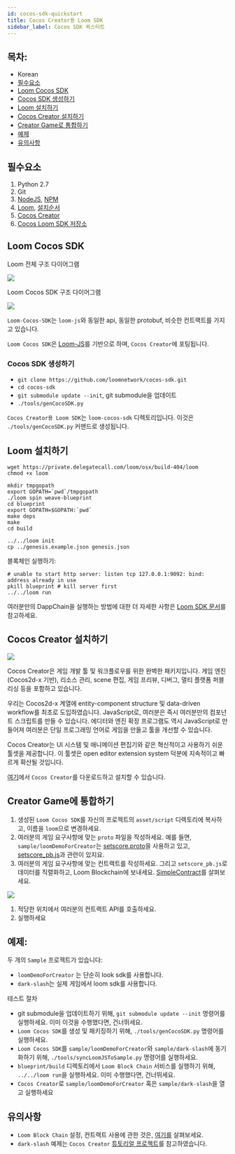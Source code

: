 ```yaml
---
id: cocos-sdk-quickstart
title: Cocos Creator용 Loom SDK
sidebar_label: Cocos SDK 퀵스타트
---
```

## 목차:

- Korean 
 - [필수요소](#prerequisites)
 - [Loom Cocos SDK](#loom-cocos-sdk)
 - [Cocos SDK 생성하기](#generate-cocos-sdk)
 - [Loom 설치하기](#install-loom)
 - [Cocos Creator 설치하기](#install-cocos-creator)
 - [Creator Game로 통합하기](#integrate-to-creator-game)
 - [예제](#sample)
 - [유의사항](#notice)

## 필수요소

1. Python 2.7
2. Git
3. [NodeJS](https://nodejs.org/en/), [NPM](https://www.npmjs.com/get-npm)
4. [Loom](https://loomx.io/), [설치순서](https://loomx.io/developers/docs/en/prereqs.html)
5. [Cocos Creator](http://www.cocos.com/creator)
6. [Cocos Loom SDK 저장소](https://github.com/loomnetwork/cocos-sdk/)

## Loom Cocos SDK

Loom 전체 구조 다이어그램

![](/developers/img/Loom-Cocos-SDK.png)

Loom Cocos SDK 구조 다이어그램

![](/developers/img/loom-cocos-sdk-struct.png)

`Loom-Cocos-SDK`는 `loom-js`와 동일한 api, 동일한 protobuf, 비슷한 컨트랙트를 가지고 있습니다.

`Loom Cocos SDK`은 [Loom-JS](https://github.com/loomnetwork/loom-js/)를 기반으로 하며, `Cocos Creator`에 포팅됩니다.

### Cocos SDK 생성하기

- `git clone https://github.com/loomnetwork/cocos-sdk.git`
- `cd cocos-sdk`
- `git submodule update --init`, git submodule을 업데이트
- `./tools/genCocoSDK.py`

`Cocos Creator용 Loom SDK`는 `loom-cocos-sdk` 디렉토리입니다. 이것은 `./tools/genCocoSDK.py` 커맨드로 생성됩니다.

## Loom 설치하기

    wget https://private.delegatecall.com/loom/osx/build-404/loom
    chmod +x loom
    
    mkdir tmpgopath
    export GOPATH=`pwd`/tmpgopath
    ./loom spin weave-blueprint
    cd blueprint
    export GOPATH=$GOPATH:`pwd`
    make deps
    make
    cd build
    
    ../../loom init
    cp ../genesis.example.json genesis.json
    

블록체인 실행하기:

    # unable to start http server: listen tcp 127.0.0.1:9092: bind: address already in use
    pkill blueprint # kill server first
    ../../loom run
    

여러분만의 DappChain을 실행하는 방법에 대한 더 자세한 사항은 [Loom SDK 문서](https://loomx.io/developers/docs/en/prereqs.html)를 참고하세요.

## Cocos Creator 설치하기

![](http://www.cocos2d-x.org/s/images/creator_192.png)

Cocos Creator은 게임 개발 툴 및 워크플로우를 위한 완벽한 패키지입니다. 게임 엔진 (Cocos2d-x 기반), 리소스 관리, scene 편집, 게임 프리뷰, 디버그, 멀티 플랫폼 퍼블리싱 등을 포함하고 있습니다.

우리는 Cocos2d-x 계열에 entity-component structure 및 data-driven workflow를 최초로 도입하였습니다. JavaScript로, 여러분은 즉시 여러분만의 컴포넌트 스크립트를 만들 수 있습니다. 에디터와 엔진 확장 프로그램도 역시 JavaScript로 만들어져 여러분은 단일 프로그래밍 언어로 게임을 만들고 툴을 개선할 수 있습니다.

Cocos Creator는 UI 시스템 및 애니메이션 편집기와 같은 혁신적이고 사용하기 쉬운 툴셋을 제공합니다. 이 툴셋은 open editor extension system 덕분에 지속적이고 빠르게 확산될 것입니다.

[여기](http://www.cocos.com/creator)에서 `Cocos Creator`를 다운로드하고 설치할 수 있습니다.

## Creator Game에 통합하기

1. 생성된 `Loom Cocos SDK`를 자신의 프로젝트의 `asset/script` 디렉토리에 복사하고, 이름을 `loom`으로 변경하세요.
2. 여러분의 게임 요구사항에 맞는 `proto` 파일을 작성하세요. 예를 들면, `sample/loomDemoForCreator`는 [setscore.proto](https://github.com/loomnetwork/phaser-sdk-demo/blob/master/src/assets/protobuff/setscore.proto)을 사용하고 있고, [setscore_pb.js](https://github.com/loomnetwork/phaser-sdk-demo/blob/master/src/assets/protobuff/setscore_pb.js)과 관련이 있지요.
3. 여러분의 게임 요구사항에 맞는 컨트랙트를 작성하세요. 그리고 `setscore_pb.js`로 데이터를 직렬화하고, Loom Blockchain에 보내세요. [SimpleContract](https://github.com/loomnetwork/phaser-sdk-demo/blob/master/src/SimpleContract.js)를 살펴보세요.

![](/developers/img/script_loom_folder.png)

1. 적당한 위치에서 여러분의 컨트랙트 API를 호출하세요.
2. 실행하세요

## 예제:

두 개의 `Sample` 프로젝트가 있습니다:

- `loomDemoForCreator` 는 단순히 look sdk를 사용합니다.
- `dark-slash`는 실제 게임에서 loom sdk를 사용합니다.

테스트 절차

- git submodule을 업데이트하기 위해, `git submodule update --init` 명령어를 실행하세요. 이미 이것을 수행했다면, 건너뛰세요.
- `Loom Cocos SDK`를 생성 및 패키징하기 위해, `./tools/genCocoSDK.py` 명령어를 실행하세요.
- `Loom Cocos SDK`를 `sample/loomDemoForCreator`와 `sample/dark-slash`에 동기화하기 위해, `./tools/syncLoomJSToSample.py` 명령어를 실행하세요.
- `blueprint/build` 디렉토리에서 `Loom Block Chain` 서비스를 실행하기 위해, `../../loom run`을 실행하세요. 이미 수행했다면, 건너뛰세요.
- `Cocos Creator`로 `sample/loomDemoForCreator` 혹은 `sample/dark-slash`을 열고 실행하세요

## 유의사항

- `Loom Block Chain` 설정, 컨트랙트 사용에 관한 것은, [여기를](https://loomx.io/developers/docs/en/prereqs.html) 살펴보세요.
- `dark-slash` 예제는 `Cocos Creator` [튜토리얼 프로젝트](https://github.com/cocos-creator/tutorial-dark-slash)를 참고하였습니다.
